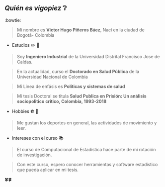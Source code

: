 ## *Quién es vigopiez* :grey_question:

:bowtie:

> Mi nombre es **Victor Hugo Piñeros Báez**,
> Nací en la ciudad de Bogotá- Colombia

- Estudios :pencil2: :microscope:

> Soy **Ingeniero Industrial** de la Universidad Distrital Francisco Jose de Caldas. 

> En la actualidad, curso el **Doctorado en Salud Pública** de la Universidad Nacional de Colombia 

> Mi Linea de enfásis es **Políticas y sistemas de salud**

> Mi tesis Doctoral se titula **Salud Publica en Prisión: Un análisis sociopolitico critico, Colombia, 1993-2018**

- Hobbies :soccer: :bicyclist: 

> Me gustan los deportes en general, las actividades de movimiento y leer. 

- Intereses con el curso :books: 

> El curso de Computacional de Estadistica hace parte de mi rotación de investigación.

> Con este curso, espero conocer herramientas y software estadistico que pueda aplicar en mi tesis.  

:four_leaf_clover::four_leaf_clover:

